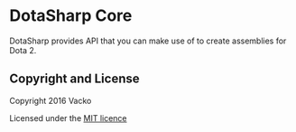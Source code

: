 # DotaSharp Core

DotaSharp provides API that you can make use of to create assemblies for Dota 2.

## Copyright and License

Copyright 2016 Vacko

Licensed under the [MIT licence](LICENSE)
